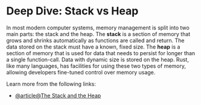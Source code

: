 # Deep Dive: Stack vs Heap

In most modern computer systems, memory management is split into two main parts: the stack and the heap. The **stack** is a section of memory that grows and shrinks automatically as functions are called and return. The data stored on the stack must have a known, fixed size. The **heap** is a section of memory that is used for data that needs to persist for longer than a single function-call. Data with dynamic size is stored on the heap. Rust, like many languages, has facilities for using these two types of memory, allowing developers fine-tuned control over memory usage.

Learn more from the following links:

- [@article@The Stack and the Heap](https://web.mit.edu/rust-lang_v1.25/arch/amd64_ubuntu1404/share/doc/rust/html/book/first-edition/the-stack-and-the-heap.html)